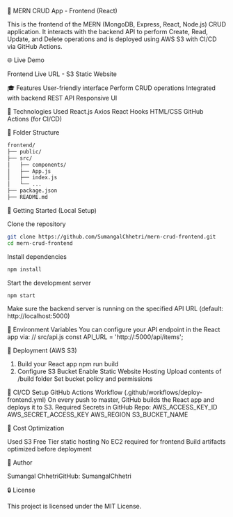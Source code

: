 🚀 MERN CRUD App - Frontend (React)

This is the frontend of the MERN (MongoDB, Express, React, Node.js) CRUD application. It interacts with the backend API to perform Create, Read, Update, and Delete operations and is deployed using AWS S3 with CI/CD via GitHub Actions.

🌐 Live Demo

Frontend Live URL - S3 Static Website

🎓 Features
User-friendly interface
Perform CRUD operations
Integrated with backend REST API
Responsive UI

🔧 Technologies Used
React.js
Axios
React Hooks
HTML/CSS
GitHub Actions (for CI/CD)

🔄 Folder Structure
```bash
frontend/
├── public/
├── src/
│   ├── components/
│   ├── App.js
│   ├── index.js
│   └── ...
├── package.json
├── README.md
```
🔧 Getting Started (Local Setup)

Clone the repository
```bash
git clone https://github.com/SumangalChhetri/mern-crud-frontend.git
cd mern-crud-frontend
```
Install dependencies
```bash
npm install
```
Start the development server
```bash
npm start
```
Make sure the backend server is running on the specified API URL (default: http://localhost:5000)

📁 Environment Variables
You can configure your API endpoint in the React app via:
// src/api.js
const API_URL = 'http://<your-ec2-public-ip>:5000/api/items';

🌌 Deployment (AWS S3)
1. Build your React app
npm run build
2. Configure S3 Bucket
Enable Static Website Hosting
Upload contents of /build folder
Set bucket policy and permissions

🚧 CI/CD Setup
GitHub Actions Workflow (.github/workflows/deploy-frontend.yml)
On every push to master, GitHub builds the React app and deploys it to S3.
Required Secrets in GitHub Repo:
AWS_ACCESS_KEY_ID
AWS_SECRET_ACCESS_KEY
AWS_REGION
S3_BUCKET_NAME

💸 Cost Optimization

Used S3 Free Tier static hosting
No EC2 required for frontend
Build artifacts optimized before deployment

👤 Author

Sumangal ChhetriGitHub: SumangalChhetri

🔒 License

This project is licensed under the MIT License.
